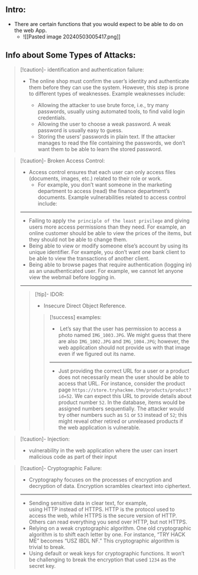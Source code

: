 ## Intro:

- There are certain functions that you would expect to be able to do on the web App.
	-  ![[Pasted image 20240503005417.png]]


## Info about Some Types of Attacks:

>[!caution]- identification and authentication failure:
>- The online shop must confirm the user’s identity and authenticate them before they can use the system. However, this step is prone to different types of weaknesses. Example weaknesses include:
>
>	- Allowing the attacker to use brute force, i.e., try many passwords, usually using automated tools, to find valid login credentials.
>	- Allowing the user to choose a weak password. A weak password is usually easy to guess.
>	- Storing the users’ passwords in plain text. If the attacker manages to read the file containing the passwords, we don’t want them to be able to learn the stored password.

>[!caution]- Broken Access Control:
>- Access control ensures that each user can only access files (documents, images, etc.) related to their role or work.
>	- For example, you don’t want someone in the marketing department to access (read) the finance department’s documents. Example vulnerabilities related to access control include:
>---
>- Failing to apply `the principle of the least privilege` and giving users more access permissions than they need. For example, an online customer should be able to view the prices of the items, but they should not be able to change them.
>- Being able to view or modify someone else’s account by using its unique identifier. For example, you don’t want one bank client to be able to view the transactions of another client.
>- Being able to browse pages that require authentication (logging in) as an unauthenticated user. For example, we cannot let anyone view the webmail before logging in.
>---
>>[!tip]- IDOR:
>>- Insecure Direct Object Reference.
>>
>>>[!success] examples:
>>>-  Let’s say that the user has permission to access a photo named `IMG_1003.JPG`. We might guess that there are also `IMG_1002.JPG` and `IMG_1004.JPG`; however, the web application should not provide us with that image even if we figured out its name.
>>>---
>>>- Just providing the correct URL for a user or a product does not necessarily mean the user should be able to access that URL. For instance, consider the product page `https://store.tryhackme.thm/products/product?id=52`. We can expect this URL to provide details about product number `52`. In the database, items would be assigned numbers sequentially. The attacker would try other numbers such as `51` or `53` instead of `52`; this might reveal other retired or unreleased products if the web application is vulnerable.
>>
>>

>[!caution]- Injection:
>- vulnerability in the web application where the user can insert malicious code as part of their input

>[!caution]- Cryptographic Failure:
>- Cryptography focuses on the processes of encryption and decryption of data. Encryption scrambles cleartext into ciphertext.
>---
>- Sending sensitive data in clear text, for example, using HTTP instead of HTTPS. HTTP is the protocol used to access the web, while HTTPS is the secure version of HTTP. Others can read everything you send over HTTP, but not HTTPS.
>- Relying on a weak cryptographic algorithm. One old cryptographic algorithm is to shift each letter by one. For instance, “TRY HACK ME” becomes “USZ IBDL NF.” This cryptographic algorithm is trivial to break.
>- Using default or weak keys for cryptographic functions. It won’t be challenging to break the encryption that used `1234` as the secret key.
